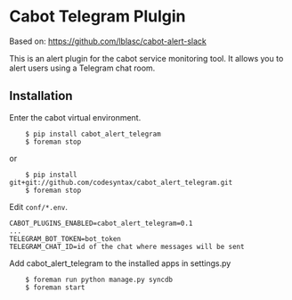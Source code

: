 Cabot Telegram Plulgin
=====

Based on: https://github.com/lblasc/cabot-alert-slack

This is an alert plugin for the cabot service monitoring tool. It allows you to alert users using a Telegram chat room.

## Installation

Enter the cabot virtual environment.
```
    $ pip install cabot_alert_telegram
    $ foreman stop
```

or

```
    $ pip install git+git://github.com/codesyntax/cabot_alert_telegram.git
    $ foreman stop
```

Edit `conf/*.env`.

```
CABOT_PLUGINS_ENABLED=cabot_alert_telegram=0.1
...
TELEGRAM_BOT_TOKEN=bot_token
TELEGRAM_CHAT_ID=id of the chat where messages will be sent
```

Add cabot_alert_telegram to the installed apps in settings.py
```
    $ foreman run python manage.py syncdb
    $ foreman start
```
